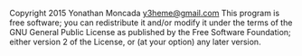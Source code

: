 Copyright 2015 Yonathan Moncada <y3heme@gmail.com>
This program is free software; you can redistribute it and/or modify
it under the terms of the GNU General Public License as published by
the Free Software Foundation; either version 2 of the License,
or (at your option) any later version.
